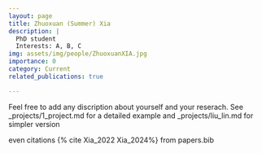 ```yaml
---
layout: page
title: Zhuoxuan (Summer) Xia 
description: |
  PhD student
  Interests: A, B, C
img: assets/img/people/ZhuoxuanXIA.jpg
importance: 0
category: Current
related_publications: true

---
```

Feel free to add any discription about yourself and your reserach. See _projects/1_project.md for a detailed example and _projects/liu_lin.md for simpler version 

even citations {% cite Xia_2022 Xia_2024%} from papers.bib
